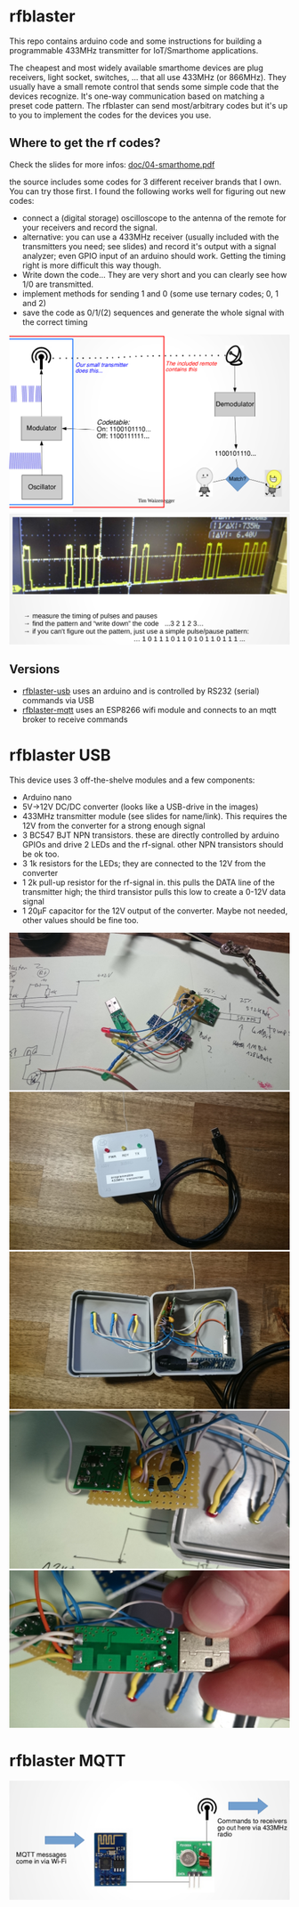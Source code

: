 # rfblaster
This repo contains arduino code and some instructions for building a programmable 433MHz transmitter for IoT/Smarthome applications.

The cheapest and most widely available smarthome devices are plug receivers, light socket, switches, ... that all use 433MHz (or 866MHz). 
They usually have a small remote control that sends some simple code that the devices recognize. It's one-way communication based on matching a preset code pattern.
The rfblaster can send most/arbitrary codes but it's up to you to implement the codes for the devices you use. 

## Where to get the rf codes?
Check the slides for more infos: [doc/04-smarthome.pdf](doc/04-smarthome.pdf)


the source includes some codes for 3 different receiver brands that I own. You can try those first. I found the following works well for figuring out new codes: 

* connect a (digital storage) oscilloscope to the antenna of the remote for your receivers and record the signal. 
* alternative: you can use a 433MHz receiver (usually included with the transmitters you need; see slides) and record it's output with a signal analyzer; even GPIO input of an arduino should work. Getting the timing right is more difficult this way though.
* Write down the code... They are very short and you can clearly see how 1/0 are transmitted.
* implement methods for sending 1 and 0 (some use ternary codes; 0, 1 and 2)
* save the code as 0/1/(2) sequences and generate the whole signal with the correct timing

![rfblaster](doc/7.png)
![rfblaster](doc/8.png)

## Versions
* [rfblaster-usb](rfblaster-usb/) uses an arduino and is controlled by RS232 (serial) commands via USB 
* [rfblaster-mqtt](rfblaster-mqtt/) uses an ESP8266 wifi module and connects to an mqtt broker to receive commands

# rfblaster USB
This device uses 3 off-the-shelve modules and a few components:
* Arduino nano
* 5V->12V DC/DC converter (looks like a USB-drive in the images)
* 433MHz transmitter module (see slides for name/link). This requires the 12V from the converter for a strong enough signal
* 3 BC547 BJT NPN transistors. these are directly controlled by arduino GPIOs and drive 2 LEDs and the rf-signal. other NPN transistors should be ok too.
* 3 1k resistors for the LEDs; they are connected to the 12V from the converter
* 1 2k pull-up resistor for the rf-signal in. this pulls the DATA line of the transmitter high; the third transistor pulls this low to create a 0-12V data signal
* 1 20µF capacitor for the 12V output of the converter. Maybe not needed, other values should be fine too.

![rfblaster](doc/1.JPG)
![rfblaster](doc/2.JPG)
![rfblaster](doc/3.JPG)
![rfblaster](doc/4.JPG)
![rfblaster](doc/5.JPG)

# rfblaster MQTT
![rfblaster](doc/6.png)

